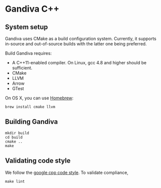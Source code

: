 # Gandiva C++

## System setup

Gandiva uses CMake as a build configuration system. Currently, it supports 
in-source and out-of-source builds with the latter one being preferred.

Build Gandiva requires:

* A C++11-enabled compiler. On Linux, gcc 4.8 and higher should be sufficient.
* CMake
* LLVM 
* Arrow
* GTest

On OS X, you can use [Homebrew][1]:

```shell
brew install cmake llvm
```

## Building Gandiva

    mkdir build
    cd build 
    cmake ..
    make
    
## Validating code style

We follow the [google cpp code style][2]. To validate compliance,

    make lint

[1]: https://brew.sh/
[2]: https://google.github.io/styleguide/cppguide.html

